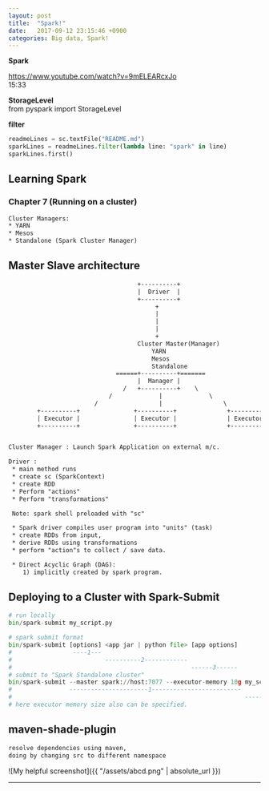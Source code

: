 ```yaml
---
layout: post
title:  "Spark!"
date:   2017-09-12 23:15:46 +0900
categories: Big data, Spark!
---
```


**Spark**

https://www.youtube.com/watch?v=9mELEARcxJo  
15:33

**StorageLevel**  
from pyspark import StorageLevel

**filter**  
```python
readmeLines = sc.textFile("README.md")
sparkLines = readmeLines.filter(lambda line: "spark" in line)
sparkLines.first()
```

## Learning Spark

### Chapter 7 (Running on a cluster)
```txt
Cluster Managers:
* YARN
* Mesos
* Standalone (Spark Cluster Manager)
```

## Master Slave architecture
```txt
                                    +----------+
                                    |  Driver  |
                                    +----------+
                                         +
                                         |
                                         |
                                         |
                                         +
                                    Cluster Master(Manager)
                                        YARN
                                        Mesos
                                        Standalone
                              ======+----------+=======
                                    |  Manager | 
                                /   +----------+    \
                            /             |             \
                        /                 |                 \   
        +----------+               +----------+              +----------+
        | Executor |               | Executor |              | Executor |
        +----------+               +----------+              +----------+


Cluster Manager : Launch Spark Application on external m/c.

Driver : 
 * main method runs
 * create sc (SparkContext)
 * create RDD
 * Perform "actions"
 * Perform "transformations"

 Note: spark shell preloaded with "sc"

 * Spark driver compiles user program into "units" (task)
 * create RDDs from input, 
 * derive RDDs using transformations
 * perform "action"s to collect / save data.

 * Direct Acyclic Graph (DAG):
    1) implicitly created by spark program.


```

## Deploying to a Cluster with Spark-Submit
```py
# run locally
bin/spark-submit my_script.py

# spark submit format
bin/spark-submit [options] <app jar | python file> [app options]
#                 ----1---                 
#                          ----------2------------
#                                                  ------3------ 
# submit to "Spark Standalone cluster"
bin/spark-submit --master spark://host:7077 --executor-memory 10g my_script.py
#                ----------------------1-------------------------
#                                                                 ------2-----
# here executor memory size also can be specified.
```

## maven-shade-plugin
```txt
resolve dependencies using maven, 
doing by changing src to different namespace 
```

![My helpful screenshot]({{ "/assets/abcd.png" | absolute_url }})







---------------------------



[jekyll-docs]: https://jekyllrb.com/docs/home
[jekyll-gh]:   https://github.com/jekyll/jekyll
[jekyll-talk]: https://talk.jekyllrb.com/